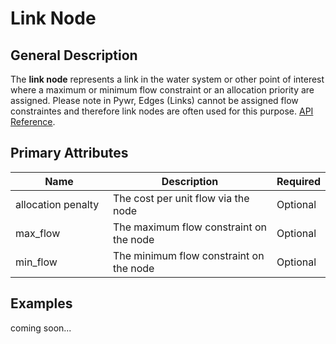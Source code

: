 # Link Node

## General Description

The **link node** represents a link in the water system or other point of interest where a maximum or minimum flow constraint or an allocation priority are assigned. Please note in Pywr, Edges (Links) cannot be assigned flow constraintes and therefore link nodes are often used for this purpose.  [API Reference](https://pywr.github.io/pywr-docs/master/api/generated/pywr.nodes.Link.html).



## Primary Attributes

<table><thead><tr><th width="181.33333333333331">Name</th><th width="342">Description</th><th>Required</th></tr></thead><tbody><tr><td>allocation penalty</td><td>The cost per unit flow via the node</td><td>Optional</td></tr><tr><td>max_flow</td><td>The maximum flow constraint on the node</td><td>Optional</td></tr><tr><td>min_flow</td><td>The minimum flow constraint on the node</td><td>Optional</td></tr></tbody></table>



## Examples

coming soon...
